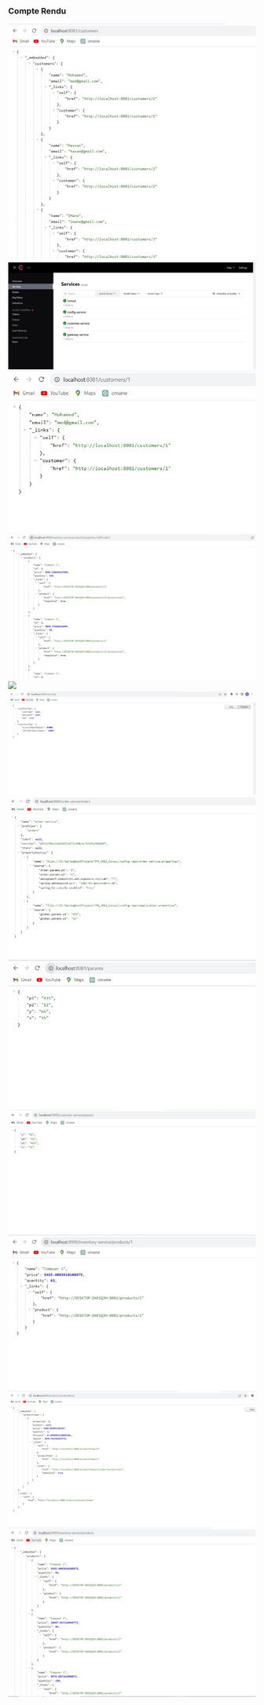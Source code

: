 <h3>Compte Rendu</h3>
<img src="captures/customers.jpg">
<img src="captures/consul.jpg">
<img src="captures/customer id.jpg">
<img src="captures/full products.jpg">
<img src="captures/full products id.jpg">
<img src="captures/myConfig.jpg">
<img src="captures/orders.jpg">
<img src="captures/params.jpg">
<img src="captures/params customers.jpg">
<img src="captures/product id.jpg">
<img src="captures/productItem.jpg">
<img src="captures/products.jpg">
